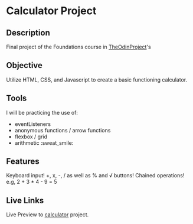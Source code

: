 # Calculator Project

## Description
Final project of the Foundations course in [TheOdinProject](https://www.theodinproject.com/lessons/foundations-calculator)'s

## Objective
Utilize HTML, CSS, and Javascript to create a basic functioning calculator.

## Tools
I will be practicing the use of:
<ul>
<li>eventListeners</li>
<li>anonymous functions / arrow functions</li>
<li>flexbox / grid</li>
<li>arithmetic :sweat_smile:</li>
</ul>


## Features
Keyboard input!
+, x, -, / as well as % and √ buttons!
Chained operations! e.g, 2 + 3 * 4 - 9 = 5


## Live Links
Live Preview to [calculator](https://prolixmagus.github.io/calculator/) project.
